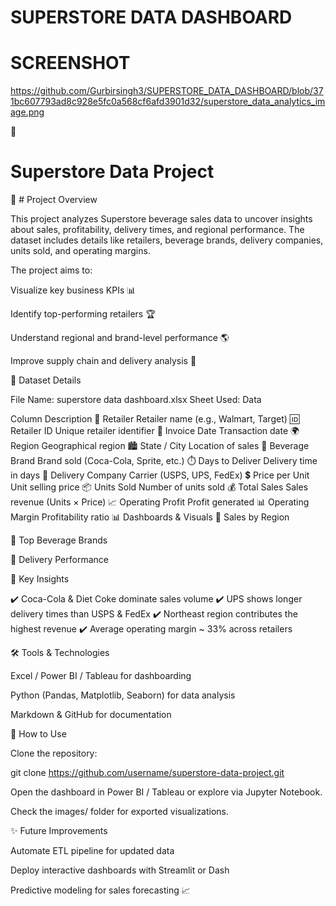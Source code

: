 # SUPERSTORE DATA DASHBOARD

# SCREENSHOT

https://github.com/Gurbirsingh3/SUPERSTORE_DATA_DASHBOARD/blob/371bc607793ad8c928e5fc0a568cf6afd3901d32/superstore_data_analytics_image.png

🏪 
# Superstore Data Project

📌 # Project Overview

This project analyzes Superstore beverage sales data to uncover insights about sales, profitability, delivery times, and regional performance. The dataset includes details like retailers, beverage brands, delivery companies, units sold, and operating margins.

The project aims to:

Visualize key business KPIs 📊

Identify top-performing retailers 🏆

Understand regional and brand-level performance 🌎

Improve supply chain and delivery analysis 🚚

📂 Dataset Details

File Name: superstore data dashboard.xlsx
Sheet Used: Data

Column	Description
🏬 Retailer	Retailer name (e.g., Walmart, Target)
🆔 Retailer ID	Unique retailer identifier
📅 Invoice Date	Transaction date
🌍 Region	Geographical region
🏙️ State / City	Location of sales
🥤 Beverage Brand	Brand sold (Coca-Cola, Sprite, etc.)
⏱️ Days to Deliver	Delivery time in days
🚛 Delivery Company	Carrier (USPS, UPS, FedEx)
💲 Price per Unit	Unit selling price
📦 Units Sold	Number of units sold
💰 Total Sales	Sales revenue (Units × Price)
📈 Operating Profit	Profit generated
📊 Operating Margin	Profitability ratio
📊 Dashboards & Visuals
🔹 Sales by Region

🔹 Top Beverage Brands

🔹 Delivery Performance

🚀 Key Insights

✔️ Coca-Cola & Diet Coke dominate sales volume
✔️ UPS shows longer delivery times than USPS & FedEx
✔️ Northeast region contributes the highest revenue
✔️ Average operating margin ~ 33% across retailers

🛠️ Tools & Technologies

Excel / Power BI / Tableau for dashboarding

Python (Pandas, Matplotlib, Seaborn) for data analysis

Markdown & GitHub for documentation

📌 How to Use

Clone the repository:

git clone https://github.com/username/superstore-data-project.git


Open the dashboard in Power BI / Tableau or explore via Jupyter Notebook.

Check the images/ folder for exported visualizations.

✨ Future Improvements

Automate ETL pipeline for updated data

Deploy interactive dashboards with Streamlit or Dash

Predictive modeling for sales forecasting 📈
